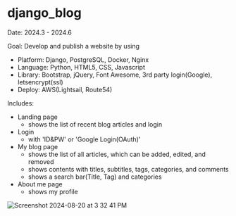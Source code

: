 # django_blog

Date: 2024.3 - 2024.6

Goal: Develop and publish a website by using 
- Platform: Django, PostgreSQL, Docker, Nginx
- Language: Python, HTML5, CSS, Javascript
- Library: Bootstrap, jQuery, Font Awesome, 3rd party login(Google), letsencrypt(ssl)
- Deploy: AWS(Lightsail, Route54)

Includes:
- Landing page
  - shows the list of recent blog articles and login
- Login
  - with 'ID&PW' or 'Google Login(OAuth)'
- My blog page
  - shows the list of all articles, which can be added, edited, and removed
  - shows contents with titles, subtitles, tags, categories, and comments 
  - shows a search bar(Title, Tag) and categories
- About me page
  - shows my profile

  
![Screenshot 2024-08-20 at 3 32 41 PM](https://github.com/user-attachments/assets/6f27580b-99ac-48a3-8c1e-5771baabb778)
